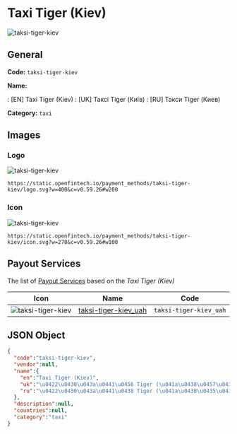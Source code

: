 
# Taxi Tiger (Kiev) 
![taksi-tiger-kiev](https://static.openfintech.io/payment_methods/taksi-tiger-kiev/logo.svg?w=400&c=v0.59.26#w200)  

## General 
**Code:** `taksi-tiger-kiev` 
 
**Name:** 
 
:	[EN] Taxi Tiger (Kiev) 
:	[UK] Таксі Tiger (Київ) 
:	[RU] Такси Tiger (Киев) 
 
**Category:** `taxi` 
 

## Images 

### Logo 
![taksi-tiger-kiev](https://static.openfintech.io/payment_methods/taksi-tiger-kiev/logo.svg?w=400&c=v0.59.26#w200)  

```
https://static.openfintech.io/payment_methods/taksi-tiger-kiev/logo.svg?w=400&c=v0.59.26#w200
```  

### Icon 
![taksi-tiger-kiev](https://static.openfintech.io/payment_methods/taksi-tiger-kiev/icon.svg?w=278&c=v0.59.26#w100)  

```
https://static.openfintech.io/payment_methods/taksi-tiger-kiev/icon.svg?w=278&c=v0.59.26#w100
```  

## Payout Services 
 
The list of [Payout Services](/payout-services/) based on the _Taxi Tiger (Kiev)_ 

|Icon|Name|Code| 
|:---:|:---:|:---:| 
|![taksi-tiger-kiev](https://static.openfintech.io/payout_methods/taksi-tiger-kiev/icon.svg?w=278&c=v0.59.26#w40) |[taksi-tiger-kiev_uah](/payout-services/taksi-tiger-kiev_uah/)|`taksi-tiger-kiev_uah`| 
 

## JSON Object 

```json
{
  "code":"taksi-tiger-kiev",
  "vendor":null,
  "name":{
    "en":"Taxi Tiger (Kiev)",
    "uk":"\u0422\u0430\u043a\u0441\u0456 Tiger (\u041a\u0438\u0457\u0432)",
    "ru":"\u0422\u0430\u043a\u0441\u0438 Tiger (\u041a\u0438\u0435\u0432)"
  },
  "description":null,
  "countries":null,
  "category":"taxi"
}
```  
